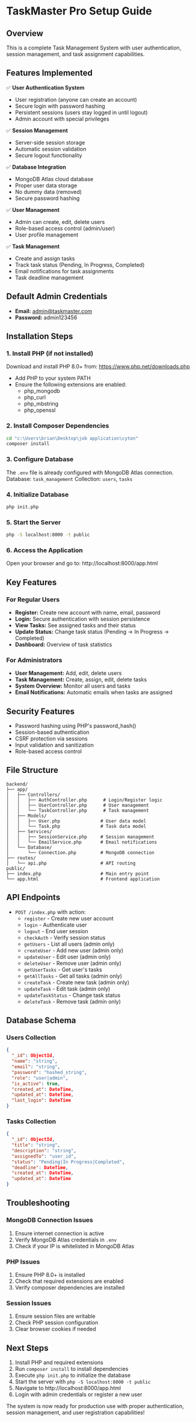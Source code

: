 # TaskMaster Pro Setup Guide

## Overview
This is a complete Task Management System with user authentication, session management, and task assignment capabilities.

## Features Implemented
✅ **User Authentication System**
- User registration (anyone can create an account)
- Secure login with password hashing
- Persistent sessions (users stay logged in until logout)
- Admin account with special privileges

✅ **Session Management**
- Server-side session storage
- Automatic session validation
- Secure logout functionality

✅ **Database Integration**
- MongoDB Atlas cloud database
- Proper user data storage
- No dummy data (removed)
- Secure password hashing

✅ **User Management**
- Admin can create, edit, delete users
- Role-based access control (admin/user)
- User profile management

✅ **Task Management**
- Create and assign tasks
- Track task status (Pending, In Progress, Completed)
- Email notifications for task assignments
- Task deadline management

## Default Admin Credentials
- **Email:** admin@taskmaster.com
- **Password:** admin123456

## Installation Steps

### 1. Install PHP (if not installed)
Download and install PHP 8.0+ from: https://www.php.net/downloads.php
- Add PHP to your system PATH
- Ensure the following extensions are enabled:
  - php_mongodb
  - php_curl
  - php_mbstring
  - php_openssl

### 2. Install Composer Dependencies
```bash
cd "c:\Users\brian\Desktop\job application\cyton"
composer install
```

### 3. Configure Database
The `.env` file is already configured with MongoDB Atlas connection.
Database: `task_management`
Collection: `users`, `tasks`

### 4. Initialize Database
```bash
php init.php
```

### 5. Start the Server
```bash
php -S localhost:8000 -t public
```

### 6. Access the Application
Open your browser and go to: http://localhost:8000/app.html

## Key Features

### For Regular Users
- **Register:** Create new account with name, email, password
- **Login:** Secure authentication with session persistence
- **View Tasks:** See assigned tasks and their status
- **Update Status:** Change task status (Pending → In Progress → Completed)
- **Dashboard:** Overview of task statistics

### For Administrators
- **User Management:** Add, edit, delete users
- **Task Management:** Create, assign, edit, delete tasks
- **System Overview:** Monitor all users and tasks
- **Email Notifications:** Automatic emails when tasks are assigned

## Security Features
- Password hashing using PHP's password_hash()
- Session-based authentication
- CSRF protection via sessions
- Input validation and sanitization
- Role-based access control

## File Structure
```
backend/
├── app/
│   ├── Controllers/
│   │   ├── AuthController.php      # Login/Register logic
│   │   ├── UserController.php      # User management
│   │   └── TaskController.php      # Task management
│   ├── Models/
│   │   ├── User.php               # User data model
│   │   └── Task.php               # Task data model
│   ├── Services/
│   │   ├── SessionService.php     # Session management
│   │   └── EmailService.php       # Email notifications
│   └── Database/
│       └── Connection.php         # MongoDB connection
├── routes/
│   └── api.php                    # API routing
public/
├── index.php                      # Main entry point
└── app.html                       # Frontend application
```

## API Endpoints
- `POST /index.php` with action:
  - `register` - Create new user account
  - `login` - Authenticate user
  - `logout` - End user session
  - `checkAuth` - Verify session status
  - `getUsers` - List all users (admin only)
  - `createUser` - Add new user (admin only)
  - `updateUser` - Edit user (admin only)
  - `deleteUser` - Remove user (admin only)
  - `getUserTasks` - Get user's tasks
  - `getAllTasks` - Get all tasks (admin only)
  - `createTask` - Create new task (admin only)
  - `updateTask` - Edit task (admin only)
  - `updateTaskStatus` - Change task status
  - `deleteTask` - Remove task (admin only)

## Database Schema

### Users Collection
```json
{
  "_id": ObjectId,
  "name": "string",
  "email": "string",
  "password": "hashed_string",
  "role": "user|admin",
  "is_active": true,
  "created_at": DateTime,
  "updated_at": DateTime,
  "last_login": DateTime
}
```

### Tasks Collection
```json
{
  "_id": ObjectId,
  "title": "string",
  "description": "string",
  "assignedTo": "user_id",
  "status": "Pending|In Progress|Completed",
  "deadline": DateTime,
  "created_at": DateTime,
  "updated_at": DateTime
}
```

## Troubleshooting

### MongoDB Connection Issues
1. Ensure internet connection is active
2. Verify MongoDB Atlas credentials in `.env`
3. Check if your IP is whitelisted in MongoDB Atlas

### PHP Issues
1. Ensure PHP 8.0+ is installed
2. Check that required extensions are enabled
3. Verify composer dependencies are installed

### Session Issues
1. Ensure session files are writable
2. Check PHP session configuration
3. Clear browser cookies if needed

## Next Steps
1. Install PHP and required extensions
2. Run `composer install` to install dependencies
3. Execute `php init.php` to initialize the database
4. Start the server with `php -S localhost:8000 -t public`
5. Navigate to http://localhost:8000/app.html
6. Login with admin credentials or register a new user

The system is now ready for production use with proper authentication, session management, and user registration capabilities!
